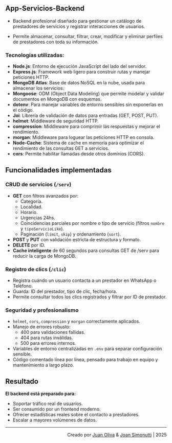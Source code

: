 ## App-Servicios-Backend

- Backend profesional diseñado para gestionar un catálogo de prestadores de servicios y registrar interacciones de usuarios.

- Permite almacenar, consultar, filtrar, crear, modificar y eliminar perfiles de prestadores con toda su información.

### Tecnologías utilizadas:

- **Node.js**: Entorno de ejecución JavaScript del lado del servidor.
- **Express.js**: Framework web ligero para construir rutas y manejar peticiones HTTP.
- **MongoDB Atlas**: Base de datos NoSQL en la nube, usada para almacenar los servicios.
- **Mongoose**: ODM (Object Data Modeling) que permite modelar y validar documentos en MongoDB con esquemas.
- **dotenv**: Para manejar variables de entorno sensibles sin exponerlas en el código.
- **Joi**: Librería de validación de datos para entradas (GET, POST, PUT).
- **helmet**: Middleware de seguridad HTTP.
- **compression**: Middleware para comprimir las respuestas y mejorar el rendimiento.
- **morgan**: Middleware para loguear las peticiones HTTP en consola.
- **Node-Cache**: Sistema de cache en memoria para optimizar el rendimiento de las consultas GET a servicios.
- **cors**: Permite habilitar llamadas desde otros dominios (CORS).

## Funcionalidades implementadas

### CRUD de servicios (`/serv`)

- **GET** con filtros avanzados por:
  - Categoría.
  - Localidad.
  - Horario.
  - Urgencias 24hs.
  - Coincidencias parciales por nombre o tipo de servicio (filtros `nombre` y `tipoServicioLike`).
  - Paginación (`limit`, `skip`) y ordenamiento (`sort`).
- **POST** y **PUT** con validación estricta de estructura y formato.
- **DELETE** por ID.
- **Cache inteligente** de 60 segundos para consultas GET de /serv para reducir la carga de MongoDB.

### Registro de clics (`/clic`)

- Registra cuándo un usuario contacta a un prestador en WhatsApp o Teléfono.
- Guarda: ID del prestador, tipo de clic, fecha/hora.
- Permite consultar todos los clics registrados y filtrar por ID de prestador.

### Seguridad y profesionalismo

- `helmet`, `cors`, `compression` y `morgan` correctamente aplicados.
- Manejo de errores robusto:
  - 400 para validaciones fallidas.
  - 404 para rutas inválidas.
  - 500 para errores internos.
- Variables de entorno centralizadas en `.env` para separar configuración sensible.
- Código comentado línea por línea, pensado para trabajo en equipo y mantenimiento a largo plazo.

## Resultado

**El backend está preparado para:**

- Soportar tráfico real de usuarios.
- Ser consumido por un frontend moderno.
- Ofrecer estadísticas reales sobre el contacto a prestadores.
- Escalar a mayores volúmenes de datos.

---

<div align="end">

Creado por [Juan Oliva](https://github.com/JuanOlivaDev) & [Joan Simonutti](https://www.linkedin.com/in/joansimonutti/) | 2025

</div>
